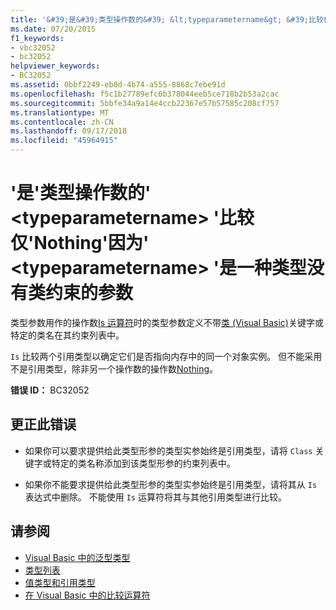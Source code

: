 ```yaml
---
title: '&#39;是&#39;类型操作数的&#39; &lt;typeparametername&gt; &#39;比较仅&#39;Nothing&#39;因为&#39; &lt;typeparametername&gt; &#39;是一种类型没有类约束的参数'
ms.date: 07/20/2015
f1_keywords:
- vbc32052
- bc32052
helpviewer_keywords:
- BC32052
ms.assetid: 0bbf2249-eb0d-4b74-a555-8868c7ebe91d
ms.openlocfilehash: f5c1b27789efc6b378044eeb5ce718b2b53a2cac
ms.sourcegitcommit: 5bbfe34a9a14e4ccb22367e57b57585c208cf757
ms.translationtype: MT
ms.contentlocale: zh-CN
ms.lasthandoff: 09/17/2018
ms.locfileid: "45964915"
---
```

# <a name="39is39-operand-of-type-39lttypeparameternamegt39-can-be-compared-only-to-39nothing39-because-39lttypeparameternamegt39-is-a-type-parameter-with-no-class-constraint"></a>&#39;是&#39;类型操作数的&#39; &lt;typeparametername&gt; &#39;比较仅&#39;Nothing&#39;因为&#39; &lt;typeparametername&gt; &#39;是一种类型没有类约束的参数
类型参数用作的操作数[Is 运算符](../../visual-basic/language-reference/operators/is-operator.md)时的类型参数定义不带[类 (Visual Basic)](../../visual-basic/language-reference/statements/class-statement.md)关键字或特定的类名在其约束列表中。  
  
 `Is` 比较两个引用类型以确定它们是否指向内存中的同一个对象实例。 但不能采用不是引用类型，除非另一个操作数的操作数[Nothing](../../visual-basic/language-reference/nothing.md)。  
  
 **错误 ID：** BC32052  
  
## <a name="to-correct-this-error"></a>更正此错误  
  
-   如果你可以要求提供给此类型形参的类型实参始终是引用类型，请将 `Class` 关键字或特定的类名称添加到该类型形参的约束列表中。  
  
-   如果你不能要求提供给此类型形参的类型实参始终是引用类型，请将其从 `Is` 表达式中删除。 不能使用 `Is` 运算符将其与其他引用类型进行比较。  
  
## <a name="see-also"></a>请参阅

- [Visual Basic 中的泛型类型](../../visual-basic/programming-guide/language-features/data-types/generic-types.md)  
- [类型列表](../../visual-basic/language-reference/statements/type-list.md)  
- [值类型和引用类型](../../visual-basic/programming-guide/language-features/data-types/value-types-and-reference-types.md)  
- [在 Visual Basic 中的比较运算符](../../visual-basic/programming-guide/language-features/operators-and-expressions/comparison-operators.md)
